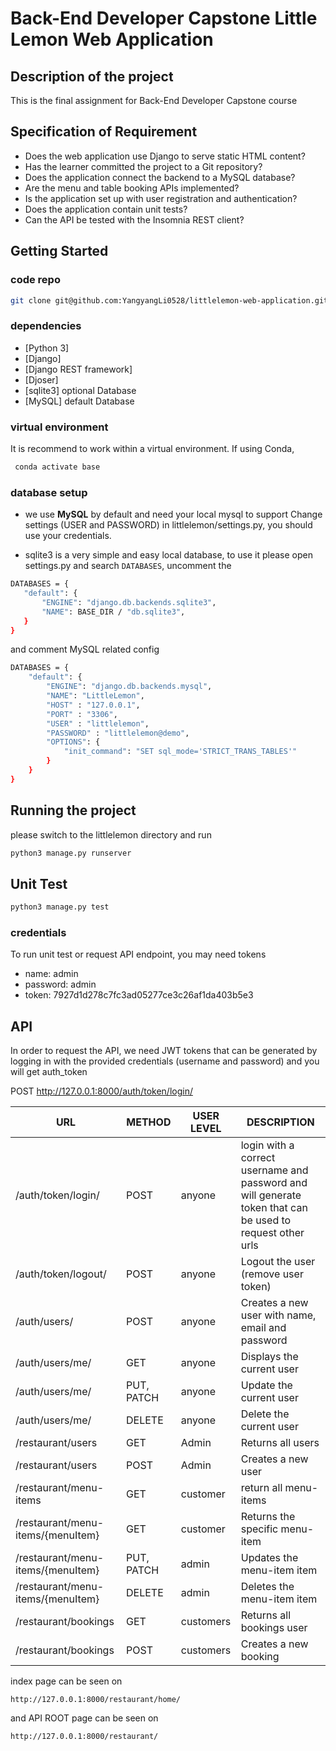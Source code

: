 # Back-End Developer Capstone Little Lemon Web Application

## Description of the project
This is the final assignment for Back-End Developer Capstone course


## Specification of Requirement
 - Does the web application use Django to serve static HTML content?
 - Has the learner committed the project to a Git repository?
 - Does the application connect the backend to a MySQL database?
 - Are the menu and table booking APIs implemented?
 - Is the application set up with user registration and authentication?
- Does the application contain unit tests?
- Can the API be tested with the Insomnia REST client?

## Getting Started

### code repo
```bash
git clone git@github.com:YangyangLi0528/littlelemon-web-application.git
```
### dependencies
 - [Python 3]
 - [Django]
 - [Django REST framework]
 - [Djoser]
 - [sqlite3] optional Database
 - [MySQL] default Database

### virtual environment

It is recommend to work within a virtual environment.
If using Conda,  
```bash
 conda activate base 
 ```

### database setup
 - we use **MySQL** by default and need your local mysql to support
 Change settings (USER and PASSWORD) in littlelemon/settings.py, you should use your credentials.

 - sqlite3 is a very simple and easy local database, to use it please open settings.py and search ```DATABASES```, uncomment the 
 ``` bash
 DATABASES = {
    "default": {
        "ENGINE": "django.db.backends.sqlite3",
        "NAME": BASE_DIR / "db.sqlite3",
    }
}
```
and comment MySQL related config
```bash
DATABASES = {
    "default": {
        "ENGINE": "django.db.backends.mysql",
        "NAME": "LittleLemon",
        "HOST" : "127.0.0.1",
        "PORT" : "3306",
        "USER" : "littlelemon",
        "PASSWORD" : "littlelemon@demo",
        "OPTIONS": {  
            "init_command": "SET sql_mode='STRICT_TRANS_TABLES'"  
        }
    }
}
```
## Running the project
please switch to the littlelemon directory and run
```bash
python3 manage.py runserver
```
## Unit Test
```bash
python3 manage.py test
```

### credentials
To run unit test or request API endpoint, you may need tokens
- name: admin
- password: admin
- token: 7927d1d278c7fc3ad05277ce3c26af1da403b5e3	

## API
In order to request the API, we need JWT tokens that can be generated by logging in with the provided credentials (username and password) and you will get auth_token

POST http://127.0.0.1:8000/auth/token/login/


| URL                   | METHOD                                      | USER LEVEL     | DESCRIPTION                                                                     |
| -------------------------- | ----------------------------------------- | ---------- | --------------------------------------------------------------------------- |
| /auth/token/login/         | POST                                     | anyone        | login with a correct username and password and will generate token that can be used to request other urls                                                           |
| /auth/token/logout/        | POST | anyone       | Logout the user (remove user token)                          |
| /auth/users/                | POST                          | anyone       | Creates a new user with name, email and password                            |
| /auth/users/me/            | GET          | anyone        | Displays the current user                                                   |
| /auth/users/me/            |PUT, PATCH     | anyone| Update the current user                                                     |
| /auth/users/me/            | DELETE | anyone     | Delete the current user                                                     |
| /restaurant/users          | GET                                     | Admin        | Returns all users                                                           |
| /restaurant/users          | POST                                    | Admin       | Creates a new user                                                          |
| /restaurant/menu-items            | GET |  customer| return all menu-items |
| /restaurant/menu-items/{menuItem} | GET | customer                     | Returns the specific menu-item      |
| /restaurant/menu-items/{menuItem} | PUT, PATCH                   |  admin| Updates the menu-item item |
| /restaurant/menu-items/{menuItem} | DELETE     | admin                   | Deletes the menu-item item |
| /restaurant/bookings             | GET | customers        | Returns all bookings user   |
| /restaurant/bookings              | POST   |customers    | Creates a new booking       |


index page can be seen on 
```base
http://127.0.0.1:8000/restaurant/home/
```
and API ROOT page can be seen on 
```base
http://127.0.0.1:8000/restaurant/
```
